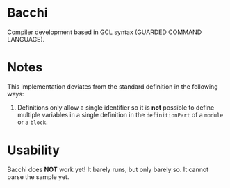# Bacchi #
Compiler development based in GCL syntax (GUARDED COMMAND LANGUAGE).

# Notes #
This implementation deviates from the standard definition in the following ways:

1. Definitions only allow a single identifier so it is **not** possible to define multiple variables in a single definition in the `definitionPart` of a `module` or a `block`.

# Usability #
Bacchi does **NOT** work yet!  It barely runs, but only barely so.  It cannot parse the sample yet.

